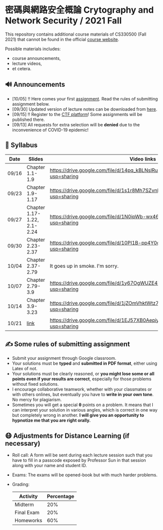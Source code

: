 # 密碼與網路安全概論 Crytography and Network Security / 2021 Fall

This repository contains additional course materials of CS330500 (Fall 2021) that cannot be found in
the official [course website](http://is.cs.nthu.edu.tw/course/2021Fall/CS330500/).

Possible materials includes:

* course announcements,
* lecture videos,
* et cetera.

## :loud_sound: Announcements
* [10/05] :bangbang: Here comes your first [assignment](https://drive.google.com/drive/folders/1s1Z1DZ9yBS21Dspzr9P9X8rnAjNHFEj5?usp=sharing). Read the rules of submitting assignment below.
* [09/30] Updated version of lecture notes can be downloaded from [here](https://drive.google.com/drive/folders/1wlOaQ83yVOwZhJyqua4RYQK5_cU17yI3?usp=sharing).
* [09/15] :bangbang: Register to the [CTF platform](http://140.114.77.172:8000)! Some assignments will be published there.
* [09/13] All requests for extra selection will be **denied** due to the inconvenience of COVID-19 epidemic! 

## :date: Syllabus

Date  | Slides                    | Video links
------|---------------------------|-----------------
09/16 |Chapter 1.1-1.9            |https://drive.google.com/file/d/14pq_kBLNslRuQaGkmaGkx6fhW7YhuPIm/view?usp=sharing
09/23 |Chapter 1.9-1.17           |https://drive.google.com/file/d/1s1r8Mh7SZvnDa59lLMZ4Hm9TrR_Pi8kq/view?usp=sharing
09/27 |Chapter 1.17-1.22, 2.1-2.24|https://drive.google.com/file/d/1N0ipWb-wx46fjpFhxm3SwxDS8Z0AEzhL/view?usp=sharing
09/30 |Chapter 2.23-2.37          |https://drive.google.com/file/d/10PI1B-pp4Y0dX6AEg1QvpRC79OKiBFkx/view?usp=sharing
10/04 |Chapter 2.37-2.79          |It goes up in smoke. I'm sorry.
10/07 |Chapter 2.79-3.9           |https://drive.google.com/file/d/1y67OgWUZE4T4AiB7er-ysQIfqPAn3Pxq/view?usp=sharing
10/14 |Chapter 3.9-3.23           |https://drive.google.com/file/d/1jZOmVhktWtz7Wxvr7RWESckF4C_n8TRN/view?usp=sharing
10/21 |[link][1] |https://drive.google.com/file/d/1EJ57XB0Aepiy1IUvLT2AacGLKWklLy3E/view?usp=sharing

[1]: https://docs.google.com/presentation/d/18DnmiEFp2wCimb3poV2H3UHCVwfyRenH/edit?usp=sharing&ouid=114358796057671861595&rtpof=true&sd=true

## ✍️ Some rules of submitting  assignment

* Submit your assignment through Google classroom.
* Your solutions must be **typed** and **submitted in PDF format**, either using Latex of not.
* Your solutions must be clearly reasoned, or **you might lose some or all points even if your results are correct**, especially for those problems without fixed solutions.
* I encourage collaborative teamwork, whether with your classmates or with others onlines, but eventually you have to **write in your own tone**. No mercy for plagiarism.
* Sometimes you will get a special **θ** points on a problem. It means that I can interpret your solution in various angles, which is correct in one way but completely wrong in another. **I will give you an opportunity to hypnotize me that you are right orally.**

## :mask: Adjustments for Distance Learning (if necessary)

* Roll call: A form will be sent during each lecture session such that you have to fill in a passcode exposed by Professor Sun in that session along with your name and student ID.
* Exams: The exams will be opened-book but with much harder problems.
* Grading:

  Activity | Percentage
  ---------|------------
  Midterm  | 20%  
  Final Exam | 20%
  Homeworks | 60% 
